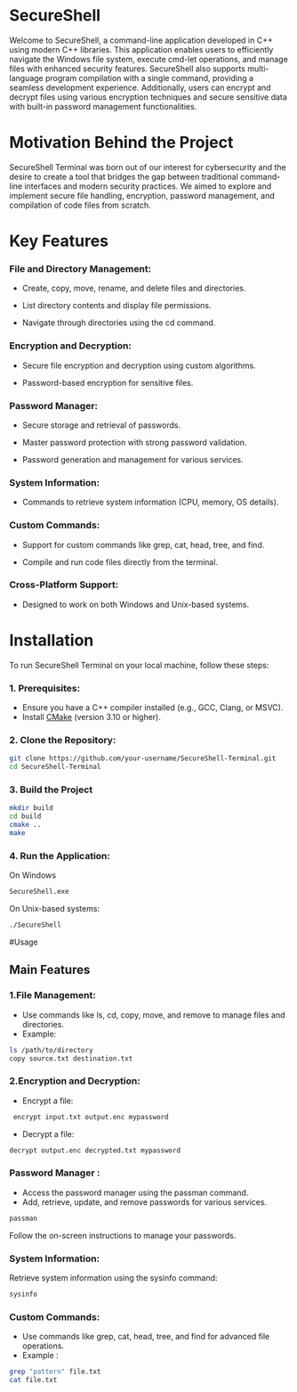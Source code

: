 # SecureShell
Welcome to SecureShell, a command-line application developed in C++ using modern C++ libraries. This application enables users to efficiently navigate the Windows file system, execute cmd-let operations, and manage files with enhanced security features. SecureShell also supports multi-language program compilation with a single command, providing a seamless development experience. Additionally, users can encrypt and decrypt files using various encryption techniques and secure sensitive data with built-in password management functionalities.

# Motivation Behind the Project

SecureShell Terminal was born out of our interest for cybersecurity and the desire to create a tool that bridges the gap between traditional command-line interfaces and modern security practices. We aimed to explore and implement secure file handling, encryption, password management, and compilation of code files from scratch.

# Key Features

### File and Directory Management:
- Create, copy, move, rename, and delete files and directories.

- List directory contents and display file permissions.

- Navigate through directories using the cd command.
  
 ### Encryption and Decryption:

- Secure file encryption and decryption using custom algorithms.

- Password-based encryption for sensitive files.

### Password Manager:

- Secure storage and retrieval of passwords.

- Master password protection with strong password validation.

- Password generation and management for various services.

### System Information:

- Commands to retrieve system information (CPU, memory, OS details).

### Custom Commands:

- Support for custom commands like grep, cat, head, tree, and find.

- Compile and run code files directly from the terminal.

### Cross-Platform Support:

- Designed to work on both Windows and Unix-based systems.

# Installation
To run SecureShell Terminal on your local machine, follow these steps:

### 1. Prerequisites:
- Ensure you have a C++ compiler installed (e.g., GCC, Clang, or MSVC).
- Install [CMake](https://cmake.org/) (version 3.10 or higher).

### 2. Clone the Repository:
```bash
git clone https://github.com/your-username/SecureShell-Terminal.git
cd SecureShell-Terminal

```

### 3. Build the Project

```bash
mkdir build
cd build
cmake ..
make
```

### 4. Run the Application:

On Windows

```bash
SecureShell.exe
```

On Unix-based systems:

```bash
./SecureShell
```

#Usage

## Main Features

### 1.File Management:

- Use commands like ls, cd, copy, move, and remove to manage files and directories.
- Example:

```bash
ls /path/to/directory
copy source.txt destination.txt
```

### 2.Encryption and Decryption:

- Encrypt a file:

```bash
 encrypt input.txt output.enc mypassword
```

- Decrypt a file:
```bash
decrypt output.enc decrypted.txt mypassword
```  

### Password Manager :

- Access the password manager using the passman command.
- Add, retrieve, update, and remove passwords for various services.

```bash
passman
```
Follow the on-screen instructions to manage your passwords.

### System Information:

Retrieve system information using the sysinfo command:

```bash
sysinfo
```

### Custom Commands:

- Use commands like grep, cat, head, tree, and find for advanced file operations.
- Example :
  
```bash
grep "pattern" file.txt
cat file.txt
```




